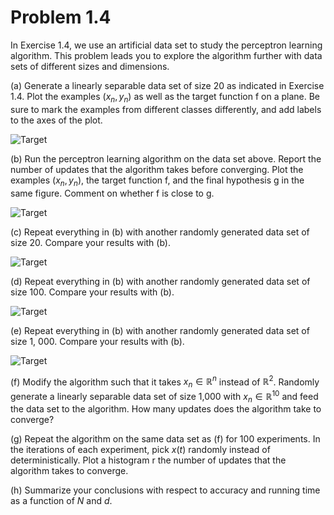 
# Problem 1.4


In Exercise 1.4, we use an artificial data set to study the perceptron learning algorithm. This problem leads you to explore the algorithm further with data sets of different sizes and dimensions.

(a) Generate a linearly separable data set of size 20 as indicated in Exercise 1.4. Plot the examples $(x_n, y_n)$ as well as the target function f on a plane. Be sure to mark the examples from different classes differently, and add labels to the axes of the plot.

![Target](./figures/p1.4a.png "1.4 (a)")

(b) Run the perceptron learning algorithm on the data set above. Report the number of updates that the algorithm takes before converging. Plot the examples $(x_n, y_n)$, the target function f, and the final hypothesis g in the same figure. Comment on whether f is close to g.

![Target](./figures/p1.4b.png "1.4 (b)")

(c) Repeat everything in (b) with another randomly generated data set of size 20. Compare your results with (b).

![Target](./figures/p1.4c.png "1.4 (c)")

(d) Repeat everything in (b) with another randomly generated data set of size 100. Compare your results with (b).

![Target](./figures/p1.4d.png "1.4 (d)")

(e) Repeat everything in (b) with another randomly generated data set of size 1, 000. Compare your results with (b).  

![Target](./figures/p1.4e.png "1.4 (e)")

(f) Modify the algorithm such that it takes $x_n \in \mathbb{R}^n$  instead of $\mathbb{R}^2$. Randomly generate a linearly separable data set of size 1,000 with $x_n \in \mathbb{R}^10$ and feed the data set to the algorithm. How many updates does the algorithm take to converge?

(g) Repeat the algorithm on the same data set as (f) for 100 experiments. In the iterations of each experiment, pick $x(t)$ randomly instead of deterministically. Plot a histogram  r the number of updates that the algorithm takes to converge.

(h) Summarize your conclusions with respect to accuracy and running time as a function of $N$ and $d$.

